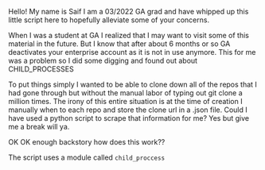 Hello!
My name is Saif I am a 03/2022 GA grad and have whipped up this little script here to hopefully alleviate some of your concerns.

When I was a student at GA I realized that I may want to visit some of this material in the future. But I know that after about 6 months or so GA deactivates your enterprise account as it is not in use anymore. This for me was a problem so I did some digging and found out about CHILD_PROCESSES

To put things simply I wanted to be able to clone down all of the repos that I had gone through but without the manual labor of typing out git clone a million times. The irony of this entire situation is at the time of creation I manually when to each repo and store the clone url in a .json file.
Could I have used a python script to scrape that information for me? Yes but give me a break will ya.

OK OK enough backstory how does this work??

The script uses a module called <code>child_proccess</code>